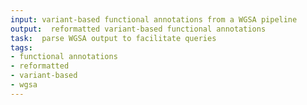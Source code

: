 ```yaml
---
input: variant-based functional annotations from a WGSA pipeline
output:  reformatted variant-based functional annotations
task:  parse WGSA output to facilitate queries
tags:
- functional annotations
- reformatted
- variant-based
- wgsa
---
```


